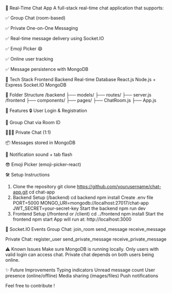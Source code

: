 💬 Real-Time Chat App
A full-stack real-time chat application that supports:

✅ Group Chat (room-based)

✅ Private One-on-One Messaging

✅ Real-time message delivery using Socket.IO

✅ Emoji Picker 😄

✅ Online user tracking

✅ Message persistence with MongoDB

🚀 Tech Stack
Frontend	Backend	Real-time	Database
React.js	Node.js + Express	Socket.IO	MongoDB

📁 Folder Structure
/backend
  ├── models/
  ├── routes/
  ├── server.js
/frontend
  ├── components/
  ├── pages/
  ├── ChatRoom.js
  ├── App.js
  
🔧 Features
🔒 User Login & Registration

📢 Group Chat via Room ID

🧑‍🤝‍🧑 Private Chat (1:1)

📦 Messages stored in MongoDB

🔔 Notification sound + tab flash

😎 Emoji Picker (emoji-picker-react)


🛠️ Setup Instructions
1. Clone the repository
git clone https://github.com/yourusername/chat-app.git
cd chat-app
2. Backend Setup (/backend)
cd backend
npm install
Create .env file
PORT=5000
MONGO_URI=mongodb://localhost:27017/chat-app
JWT_SECRET=your-secret-key
Start the backend
npm run dev
4. Frontend Setup (/frontend or /client)
cd ../frontend
npm install
Start the frontend
npm start
App will run at: http://localhost:3000

🔄 Socket.IO Events
Group Chat:
join_room
send_message
receive_message

Private Chat:
register_user
send_private_message
receive_private_message


⚠️ Known Issues
Make sure MongoDB is running locally.
Only users with valid login can access chat.
Private chat depends on both users being online.

✨ Future Improvements
Typing indicators
Unread message count
User presence (online/offline)
Media sharing (images/files)
Push notifications


Feel free to contribute !
